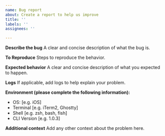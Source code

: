 ```yaml
---
name: Bug report
about: Create a report to help us improve
title: ''
labels: ''
assignees: ''

---
```


**Describe the bug**
A clear and concise description of what the bug is.

**To Reproduce**
Steps to reproduce the behavior.

**Expected behavior**
A clear and concise description of what you expected to happen.

**Logs**
If applicable, add logs to help explain your problem.

**Environment (please complete the following information):**
 - OS: [e.g. iOS]
 - Terminal [e.g. iTerm2, Ghostty]
 - Shell [e.g. zsh, bash, fish]
 - CLI Version [e.g. 1.0.3]

**Additional context**
Add any other context about the problem here.
